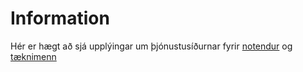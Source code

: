 # Information

Hér er hægt að sjá upplýingar um þjónustusíðurnar fyrir [notendur](end-users.md) og [tæknimenn](technicians.md)